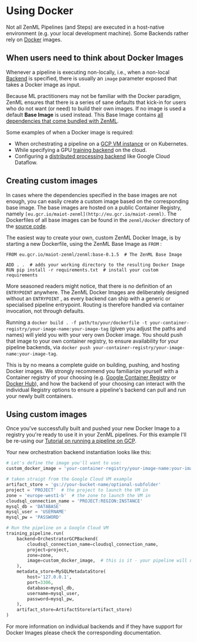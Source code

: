 # Using Docker

Not all ZenML Pipelines \(and Steps\) are executed in a host-native environment \(e.g. your local development machine\). Some Backends rather rely on [Docker](https://www.docker.com/) images.

## When users need to think about Docker Images

Whenever a pipeline is executing non-locally, i.e., when a non-local [Backend](https://docs.zenml.io/backends/what-is-a-backend.html) is specified, there is usually an `image` parameter exposed that takes a Docker image as input.

Because ML practitioners may not be familiar with the Docker paradigm, ZenML ensures that there is a series of sane defaults that kick-in for users who do not want \(or need\) to build their own images. If no image is used a default **Base Image** is used instead. This Base Image contains [all dependencies that come bundled with ZenML](https://docs.zenml.io/getting-started/creating-custom-logic.html).

Some examples of when a Docker image is required:

* When orchestrating a pipeline on a [GCP VM instance](https://docs.zenml.io/backends/orchestrator-backends.html) or on Kubernetes.
* While specifying a GPU [training backend](https://docs.zenml.io/backends/training-backends.html) on the cloud.
* Configuring a [distributed processing backend](https://docs.zenml.io/backends/processing-backends.html) like Google Cloud Dataflow.

## Creating custom images

In cases where the dependencies specified in the base images are not enough, you can easily create a custom image based on the corresponding base image. The base images are hosted on a public Container Registry, namely `[eu.gcr.io/maiot-zenml](http://eu.gcr.io/maiot-zenml)`. The Dockerfiles of all base images can be found in the `zenml/docker` directory of the [source code](https://github.com/maiot-io/zenml).

The easiest way to create your own, custom ZenML Docker Image, is by starting a new Dockerfile, using the ZenML Base Image as `FROM` :

```text
FROM eu.gcr.io/maiot-zenml/zenml:base-0.1.5  # The ZenML Base Image

ADD . .  # adds your working directory to the resulting Docker Image
RUN pip install -r requirements.txt  # install your custom requirements
```

More seasoned readers might notice, that there is no definition of an `ENTRYPOINT` anywhere. The ZenML Docker Images are deliberately designed without an `ENTRYPOINT` , as every backend can ship with a generic or specialised pipeline entrypoint. Routing is therefore handled via container invocation, not through defaults.

Running a `docker build . -f path/to/your/dockerfile -t your-container-registry/your-image-name:your-image-tag` \(given you adjust the paths and names\) will yield you with your very own Docker image. You should push that image to your own container registry, to ensure availability for your pipeline backends, via `docker push your-container-registry/your-image-name:your-image-tag`.

This is by no means a complete guide on building, pushing, and hosting Docker images. We strongly recommend you familiarize yourself with a Container registry of your choosing \(e.g. [Google Container Registry](https://cloud.google.com/container-registry/docs) or [Docker Hub](https://docs.docker.com/docker-hub/)\), and how the backend of your choosing can interact with the individual Registry options to ensure a pipeline's backend can pull and run your newly built containers.

## Using custom images

Once you've successfully built and pushed your new Docker Image to a registry you're ready to use it in your ZenML pipelines. For this example I'll be re-using our [Tutorial on running a pipeline on GCP](https://github.com/maiot-io/zenml/tree/e395e52ab42a2bfcabffb907329bcae09674b40b/tutorials/running-a-pipeline-on-a-google-cloud-vm.md).

Your new orchestration backend instantiation looks like this:

```python
# Let's define the image you'll want to use:
custom_docker_image = 'your-container-registry/your-image-name:your-image-tag'

# taken straigt from the Google Cloud VM example
artifact_store = 'gs://your-bucket-name/optional-subfolder'
project = 'PROJECT'  # the project to launch the VM in
zone = 'europe-west1-b'  # the zone to launch the VM in
cloudsql_connection_name = 'PROJECT:REGION:INSTANCE'
mysql_db = 'DATABASE'
mysql_user = 'USERNAME'
mysql_pw = 'PASSWORD'

# Run the pipeline on a Google Cloud VM
training_pipeline.run(
    backend=OrchestratorGCPBackend(
        cloudsql_connection_name=cloudsql_connection_name,
        project=project,
        zone=zone,
        image=custom_docker_image,  # this is it - your pipeline will use your very own Docker image.
    ),
    metadata_store=MySQLMetadataStore(
        host='127.0.0.1',
        port=3306,
        database=mysql_db,
        username=mysql_user,
        password=mysql_pw,
    ),
    artifact_store=ArtifactStore(artifact_store)
)
```

For more information on individual backends and if they have support for Docker Images please check the corresponding documentation.

